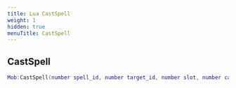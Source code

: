 ```yaml
---
title: Lua CastSpell
weight: 1
hidden: true
menuTitle: CastSpell
---
```

## CastSpell
```lua
Mob:CastSpell(number spell_id, number target_id, number slot, number cast_time, number mana_cost, number item_slot); -- bool
```